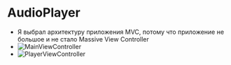 # **AudioPlayer** 
- Я выбрал архитектуру приложения MVC, потому что приложение не большое и не стало Massive View Controller
- ![MainViewController]([https://github.com/{username}/{repository}/raw/{branch}/{path}/image.png](https://github.com/AndrewTsurkan/AudioPlayer/blob/main/Simulator%20Screenshot%20-%20iPhone%2014%20Pro%20-%202023-06-07%20at%2001.51.25.png))
- ![PlayerViewController]([https://github.com/{username}/{repository}/raw/{branch}/{path}/image.png](https://github.com/AndrewTsurkan/AudioPlayer/blob/main/Simulator%20Screenshot%20-%20iPhone%2014%20Pro%20-%202023-06-07%20at%2001.51.31.png))
